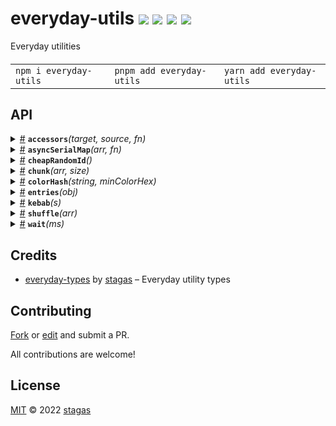 <h1>
everyday-utils <a href="https://npmjs.org/package/everyday-utils"><img src="https://img.shields.io/badge/npm-v0.0.1-F00.svg?colorA=000"/></a> <a href="src"><img src="https://img.shields.io/badge/loc-65-FFF.svg?colorA=000"/></a> <a href="https://cdn.jsdelivr.net/npm/everyday-utils@0.0.1/dist/everyday-utils.min.js"><img src="https://img.shields.io/badge/brotli-560b-333.svg?colorA=000"/></a> <a href="LICENSE"><img src="https://img.shields.io/badge/license-MIT-F0B.svg?colorA=000"/></a>
</h1>

<p></p>

Everyday utilities

<h4>
<table><tr><td title="Triple click to select and copy paste">
<code>npm i everyday-utils </code>
</td><td title="Triple click to select and copy paste">
<code>pnpm add everyday-utils </code>
</td><td title="Triple click to select and copy paste">
<code>yarn add everyday-utils</code>
</td></tr></table>
</h4>

## API

<p>  <details id="accessors$18" title="Function" ><summary><span><a href="#accessors$18">#</a></span>  <code><strong>accessors</strong></code><em>(target, source, fn)</em>    </summary>  <a href="src/everyday-utils.ts#L18">src/everyday-utils.ts#L18</a>  <ul>    <p>    <details id="target$20" title="Parameter" ><summary><span><a href="#target$20">#</a></span>  <code><strong>target</strong></code>    </summary>    <ul><p>any</p>        </ul></details><details id="source$21" title="Parameter" ><summary><span><a href="#source$21">#</a></span>  <code><strong>source</strong></code>    </summary>    <ul><p>any</p>        </ul></details><details id="fn$22" title="Function" ><summary><span><a href="#fn$22">#</a></span>  <code><strong>fn</strong></code><em>(key, value)</em>    </summary>    <ul>    <p>    <details id="key$25" title="Parameter" ><summary><span><a href="#key$25">#</a></span>  <code><strong>key</strong></code>    </summary>    <ul><p>any</p>        </ul></details><details id="value$26" title="Parameter" ><summary><span><a href="#value$26">#</a></span>  <code><strong>value</strong></code>    </summary>    <ul><p>any</p>        </ul></details>  <p><strong>fn</strong><em>(key, value)</em>  &nbsp;=&gt;  <ul><span>PropertyDescriptor</span></ul></p></p>    </ul></details>  <p><strong>accessors</strong><em>(target, source, fn)</em>  &nbsp;=&gt;  <ul>any</ul></p></p>    </ul></details><details id="asyncSerialMap$34" title="Function" ><summary><span><a href="#asyncSerialMap$34">#</a></span>  <code><strong>asyncSerialMap</strong></code><em>(arr, fn)</em>    </summary>  <a href="src/everyday-utils.ts#L49">src/everyday-utils.ts#L49</a>  <ul>    <p>    <details id="arr$38" title="Parameter" ><summary><span><a href="#arr$38">#</a></span>  <code><strong>arr</strong></code>    </summary>    <ul><p><a href="#T$36">T</a>  []</p>        </ul></details><details id="fn$39" title="Function" ><summary><span><a href="#fn$39">#</a></span>  <code><strong>fn</strong></code><em>(item, index, arr)</em>    </summary>    <ul>    <p>    <details id="item$42" title="Parameter" ><summary><span><a href="#item$42">#</a></span>  <code><strong>item</strong></code>    </summary>    <ul><p><a href="#T$36">T</a></p>        </ul></details><details id="index$43" title="Parameter" ><summary><span><a href="#index$43">#</a></span>  <code><strong>index</strong></code>    </summary>    <ul><p>number</p>        </ul></details><details id="arr$44" title="Parameter" ><summary><span><a href="#arr$44">#</a></span>  <code><strong>arr</strong></code>    </summary>    <ul><p><a href="#T$36">T</a>  []</p>        </ul></details>  <p><strong>fn</strong><em>(item, index, arr)</em>  &nbsp;=&gt;  <ul><span>Promise</span>&lt;<a href="#U$37">U</a>&gt;</ul></p></p>    </ul></details>  <p><strong>asyncSerialMap</strong>&lt;<span>T</span>, <span>U</span>&gt;<em>(arr, fn)</em>  &nbsp;=&gt;  <ul><span>Promise</span>&lt;<a href="#U$37">U</a>  []&gt;</ul></p></p>    </ul></details><details id="cheapRandomId$16" title="Function" ><summary><span><a href="#cheapRandomId$16">#</a></span>  <code><strong>cheapRandomId</strong></code><em>()</em>    </summary>  <a href="src/everyday-utils.ts#L16">src/everyday-utils.ts#L16</a>  <ul>    <p>      <p><strong>cheapRandomId</strong><em>()</em>  &nbsp;=&gt;  <ul>string</ul></p></p>    </ul></details><details id="chunk$1" title="Function" ><summary><span><a href="#chunk$1">#</a></span>  <code><strong>chunk</strong></code><em>(arr, size)</em>    </summary>  <a href="src/everyday-utils.ts#L3">src/everyday-utils.ts#L3</a>  <ul>    <p>    <details id="arr$5" title="Parameter" ><summary><span><a href="#arr$5">#</a></span>  <code><strong>arr</strong></code>    </summary>    <ul><p><a href="#T$3">T</a>  []</p>        </ul></details><details id="size$6" title="Parameter" ><summary><span><a href="#size$6">#</a></span>  <code><strong>size</strong></code>    </summary>    <ul><p><a href="#L$4">L</a></p>        </ul></details>  <p><strong>chunk</strong>&lt;<span>T</span>, <span>L</span>&gt;<em>(arr, size)</em>  &nbsp;=&gt;  <ul><span>Chunk</span>&lt;<a href="#T$3">T</a>, <a href="#L$4">L</a>&gt;  []</ul></p></p>    </ul></details><details id="colorHash$48" title="Function" ><summary><span><a href="#colorHash$48">#</a></span>  <code><strong>colorHash</strong></code><em>(string, minColorHex)</em>    </summary>  <a href="src/everyday-utils.ts#L62">src/everyday-utils.ts#L62</a>  <ul>    <p>    <details id="string$50" title="Parameter" ><summary><span><a href="#string$50">#</a></span>  <code><strong>string</strong></code>    </summary>    <ul><p>string</p>        </ul></details><details id="minColorHex$51" title="Parameter" ><summary><span><a href="#minColorHex$51">#</a></span>  <code><strong>minColorHex</strong></code>  <span><span>&nbsp;=&nbsp;</span>  <code>'888'</code></span>  </summary>    <ul><p>string</p>        </ul></details>  <p><strong>colorHash</strong><em>(string, minColorHex)</em>  &nbsp;=&gt;  <ul>string</ul></p></p>    </ul></details><details id="entries$7" title="Function" ><summary><span><a href="#entries$7">#</a></span>  <code><strong>entries</strong></code><em>(obj)</em>    </summary>  <a href="src/everyday-utils.ts#L10">src/everyday-utils.ts#L10</a>  <ul>    <p>    <details id="obj$15" title="Parameter" ><summary><span><a href="#obj$15">#</a></span>  <code><strong>obj</strong></code>    </summary>    <ul><p><a href="#T$14">T</a></p>        </ul></details>  <p><strong>entries</strong>&lt;<span>K</span>, <span>V</span>, <span>T</span>&gt;<em>(obj)</em>  &nbsp;=&gt;  <ul>readonly     tuple  []</ul></p></p>    </ul></details><details id="kebab$27" title="Function" ><summary><span><a href="#kebab$27">#</a></span>  <code><strong>kebab</strong></code><em>(s)</em>    </summary>  <a href="src/everyday-utils.ts#L45">src/everyday-utils.ts#L45</a>  <ul>    <p>    <details id="s$29" title="Parameter" ><summary><span><a href="#s$29">#</a></span>  <code><strong>s</strong></code>    </summary>    <ul><p>string</p>        </ul></details>  <p><strong>kebab</strong><em>(s)</em>  &nbsp;=&gt;  <ul>string</ul></p></p>    </ul></details><details id="shuffle$30" title="Function" ><summary><span><a href="#shuffle$30">#</a></span>  <code><strong>shuffle</strong></code><em>(arr)</em>    </summary>  <a href="src/everyday-utils.ts#L47">src/everyday-utils.ts#L47</a>  <ul>    <p>    <details id="arr$33" title="Parameter" ><summary><span><a href="#arr$33">#</a></span>  <code><strong>arr</strong></code>    </summary>    <ul><p><a href="#T$32">T</a>  []</p>        </ul></details>  <p><strong>shuffle</strong>&lt;<span>T</span>&gt;<em>(arr)</em>  &nbsp;=&gt;  <ul><a href="#T$32">T</a>  []</ul></p></p>    </ul></details><details id="wait$45" title="Function" ><summary><span><a href="#wait$45">#</a></span>  <code><strong>wait</strong></code><em>(ms)</em>    </summary>  <a href="src/everyday-utils.ts#L60">src/everyday-utils.ts#L60</a>  <ul>    <p>    <details id="ms$47" title="Parameter" ><summary><span><a href="#ms$47">#</a></span>  <code><strong>ms</strong></code>    </summary>    <ul><p>number</p>        </ul></details>  <p><strong>wait</strong><em>(ms)</em>  &nbsp;=&gt;  <ul><span>Promise</span>&lt;unknown&gt;</ul></p></p>    </ul></details></p>

## Credits

- [everyday-types](https://npmjs.org/package/everyday-types) by [stagas](https://github.com/stagas) &ndash; Everyday utility types

## Contributing

[Fork](https://github.com/stagas/everyday-utils/fork) or [edit](https://github.dev/stagas/everyday-utils) and submit a PR.

All contributions are welcome!

## License

<a href="LICENSE">MIT</a> &copy; 2022 [stagas](https://github.com/stagas)
